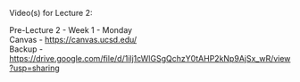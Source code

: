Video(s) for Lecture 2:

Pre-Lecture 2 - Week 1 - Monday  
Canvas - https://canvas.ucsd.edu/  
Backup - https://drive.google.com/file/d/1ilj1cWlGSgQchzY0tAHP2kNp9AjSx_wR/view?usp=sharing
